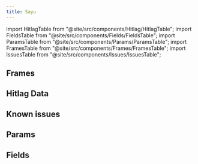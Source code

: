```yaml
---
title: Sayu
---
```


import HitlagTable from "@site/src/components/Hitlag/HitlagTable";
import FieldsTable from "@site/src/components/Fields/FieldsTable";
import ParamsTable from "@site/src/components/Params/ParamsTable";
import FramesTable from "@site/src/components/Frames/FramesTable";
import IssuesTable from "@site/src/components/Issues/IssuesTable";

## Frames

<FramesTable character="sayu" />

## Hitlag Data

<HitlagTable character="sayu" />

## Known issues

<IssuesTable character="sayu" />

## Params

<ParamsTable character="sayu" />

## Fields

<FieldsTable character="sayu" />
